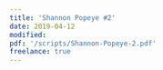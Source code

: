 ```yaml
---
title: 'Shannon Popeye #2'
date: 2019-04-12
modified:
pdf: '/scripts/Shannon-Popeye-2.pdf'
freelance: true
---
```

